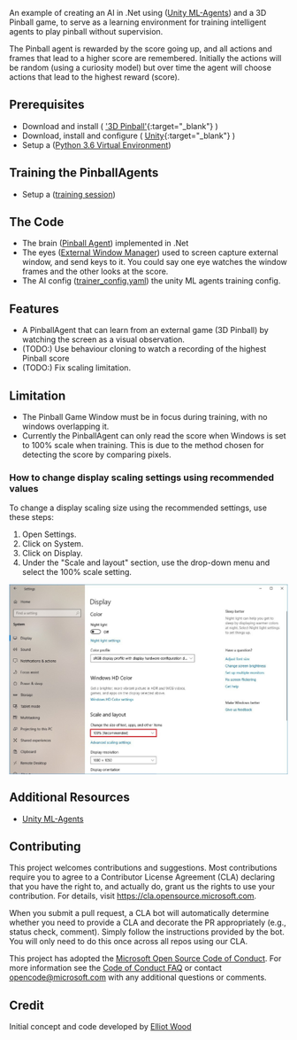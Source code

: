 An example of creating an AI in .Net using ([Unity ML-Agents][unityMlAgents]) and a 3D Pinball game, to serve as a learning environment for training intelligent agents to play pinball without supervision.

The Pinball agent is rewarded by the score going up, and all actions and frames that lead to a higher score are remembered. Initially the actions will be random (using a curiosity model) but over time the agent will choose actions that lead to the highest reward (score).

## Prerequisites
- Download and install ( ['3D Pinball'][3DPinball]{:target="_blank"} )
- Download, install and configure ( [Unity][unity]{:target="_blank"} )
- Setup a ([Python 3.6 Virtual Environment](docs/using-virtual-environments.md))

## Training the PinballAgents
- Setup a ([training session](docs/training-ML-agents.md))

## The Code
- The brain ([Pinball Agent](Assets/Scripts/PinballAgent.cs)) implemented in .Net
- The eyes ([External Window Manager](Assets/Scripts/ExternalWindowManager.cs)) used to screen capture external window, and send keys to it. You could say one eye watches the window frames and the other looks at the score.
- The AI config ([trainer_config.yaml](Assets/Config/trainer_config.yaml)) the unity ML agents training config.

## Features
- A PinballAgent that can learn from an external game (3D Pinball) by watching the screen as a visual observation.
- (TODO:) Use behaviour cloning to watch a recording of the highest Pinball score
- (TODO:) Fix scaling limitation.

## Limitation
- The Pinball Game Window must be in focus during training, with no windows overlapping it.
- Currently the PinballAgent can only read the score when Windows is set to 100% scale when training. 
This is due to the method chosen for detecting the score by comparing pixels.

### How to change display scaling settings using recommended values
To change a display scaling size using the recommended settings, use these steps:
1. Open Settings.
2. Click on System.
3. Click on Display.
4. Under the "Scale and layout" section, use the drop-down menu and select the 100% scale setting.
<img src="docs/imgs/change-scaling-settings-windows-10.jpg" align="middle" width="1183"/>

## Additional Resources
* [Unity ML-Agents][unityMlAgents]

## Contributing

This project welcomes contributions and suggestions.  Most contributions require you to agree to a
Contributor License Agreement (CLA) declaring that you have the right to, and actually do, grant us
the rights to use your contribution. For details, visit https://cla.opensource.microsoft.com.

When you submit a pull request, a CLA bot will automatically determine whether you need to provide
a CLA and decorate the PR appropriately (e.g., status check, comment). Simply follow the instructions
provided by the bot. You will only need to do this once across all repos using our CLA.

This project has adopted the [Microsoft Open Source Code of Conduct](https://opensource.microsoft.com/codeofconduct/).
For more information see the [Code of Conduct FAQ](https://opensource.microsoft.com/codeofconduct/faq/) or
contact [opencode@microsoft.com](mailto:opencode@microsoft.com) with any additional questions or comments.

## Credit
Initial concept and code developed by [Elliot Wood][elliotGithub]

<!-- Links -->
[elliotGithub]: https://github.com/ElliotWood "Elliot's GitHub"
[unityMlAgents]: https://github.com/Unity-Technologies/ml-agents "Unity ML Agents GitHub repo"
[3DPinball]: https://www.groovypost.com/howto/windows-7-3d-pinball-space-cadet-game/ "3D Pinball"
[unity]: ./docs/unity-setup.md "Unity Setup Instructions"

